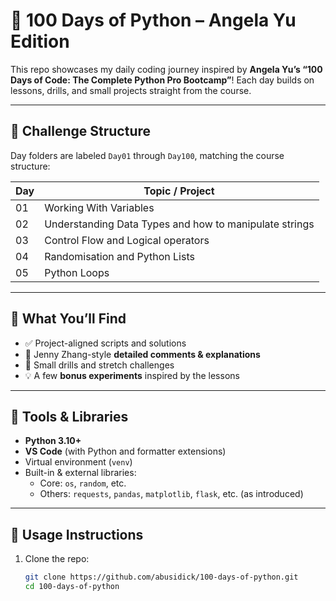 # 💯 100 Days of Python – Angela Yu Edition

This repo showcases my daily coding journey inspired by **Angela Yu’s “100 Days of Code: The Complete Python Pro Bootcamp”**! Each day builds on lessons, drills, and small projects straight from the course.

---

## 📅 Challenge Structure

Day folders are labeled `Day01` through `Day100`, matching the course structure:

| Day | Topic / Project |
|-----|------------------|
| 01  | Working With Variables |
| 02  | Understanding Data Types and how to manipulate strings  |
| 03  | Control Flow and Logical operators |
| 04  | Randomisation and Python Lists |
| 05  | Python Loops |


---

## 🧠 What You’ll Find

- ✅ Project-aligned scripts and solutions  
- 📝 Jenny Zhang-style **detailed comments & explanations**  
- 🎯 Small drills and stretch challenges  
- 💡 A few **bonus experiments** inspired by the lessons

---

## 🔧 Tools & Libraries

- **Python 3.10+**
- **VS Code** (with Python and formatter extensions)
- Virtual environment (`venv`)
- Built-in & external libraries:
  - Core: `os`, `random`, etc.
  - Others: `requests`, `pandas`, `matplotlib`, `flask`, etc. (as introduced)

---

## 🚀 Usage Instructions

1. Clone the repo:
   ```bash
   git clone https://github.com/abusidick/100-days-of-python.git
   cd 100-days-of-python

